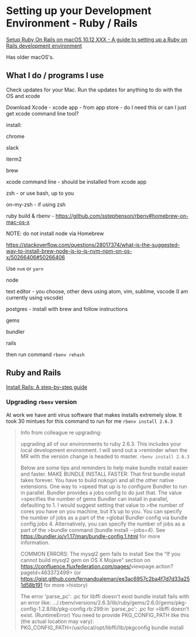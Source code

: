 # Setting up your Development Environment - Ruby / Rails

[Setup Ruby On Rails on macOS 10.12 XXX - A guide to setting up a Ruby on Rails development environment](https://gorails.com/setup/osx/)

Has older macOS's.

## What I do / programs I use

Check updates for your Mac. Run the updates for anything to do with the OS and xcode

Download Xcode - xcode app - from app store - do I need this or can I just get xcode command line tool?

install:

chrome

slack

iterm2

brew

xcode command line - should be installed from xcode app

zsh - or use bash, up to you

on-my-zsh - if using zsh

ruby build & rbenv - <https://github.com/sstephenson/rbenv#homebrew-on-mac-os-x>

NOTE: do not install node via Homebrew

<https://stackoverflow.com/questions/28017374/what-is-the-suggested-way-to-install-brew-node-js-io-js-nvm-npm-on-os-x/50266406#50266406>

Use `nvm` or `yarn`

node

text editor - you choose, other devs using atom, vim, sublime, vscode
(I am currently using vscode)

postgres - install with brew and follow instructions

gems

bundler

rails

then run command `rbenv rehash`

## Ruby and Rails

[Install Rails: A step-by-step guide](http://installrails.com/)

### Upgrading `rbenv` version

At work we have anti virus software that makes installs extremely slow. It took 30 mintues for this command to run for me `rbenv install 2.6.3`

> Info from colleague re upgrading:
>
> upgrading all of our environments to ruby 2.6.3. This includes your local development environment. I will send out a >reminder when the MR with the version change is headed to master.
> `rbenv install 2.6.3`
>
> Below are some tips and reminders to help make bundle install easier and faster.
> MAKE BUNDLE INSTALL FASTER:
> That first bundle install takes forever. You have to build nokogiri and all the other native extensions. One way to >speed that up is to configure Bundler to run in parallel. Bundler provides a jobs config to do just that. The value >specifies the number of gems Bundler can install in parallel, defaulting to 1. I would suggest setting that value to >the number of cores you have on you machine, but it’s up to you. You can specify the number of jobs as a part of the >global Bundler config via bundle config jobs 4. Alternatively, you can specify the number of jobs as a part of the >bundle command (bundle install --jobs=4). See <https://bundler.io/v1.17/man/bundle-config.1.html> for more information.
>
> COMMON ERRORS:
> The mysql2 gem fails to install
> See the “If you cannot build mysql2 gem on OS X Mojave” section on <https://confluence.fluxfederation.com/pages/>viewpage.action?pageId=463372499> (or <https://gist.github.com/fernandoaleman/ee3ac6957c2ba4f7d7d33a251d58b191> for more >history)
>
> The error 'parse_pc': .pc for libffi doesn't exist
> bundle install fails with an error like:
> .../.rbenv/versions/2.6.3/lib/ruby/gems/2.6.0/gems/pkg-config-1.2.8/lib/pkg-config.rb:299:in `parse_pc': .pc for >libffi doesn't exist. (RuntimeError)
> You need to provide PKG_CONFIG_PATH like this (the actual location may vary):
> PKG_CONFIG_PATH=/usr/local/opt/libffi/lib/pkgconfig bundle install
